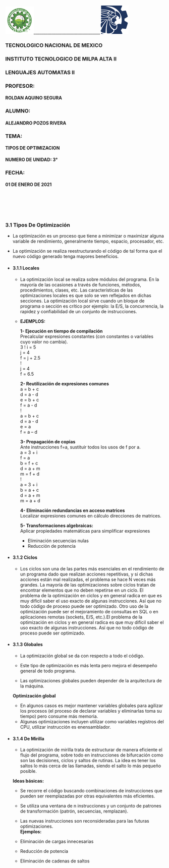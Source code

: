 <img src="img/itma.png" width="90">_________________________________<img src="img/tec.png" width="90">

### TECNOLOGICO NACIONAL DE MEXICO
### INSTITUTO TECNOLOGICO DE MILPA ALTA II
### LENGUAJES AUTOMATAS II
### PROFESOR:
#### ROLDAN AQUINO SEGURA 
### ALUMNO:
#### ALEJANDRO POZOS RIVERA
### TEMA:
#### TIPOS DE OPTIMIZACION
#### NUMERO DE UNIDAD: 3°
### FECHA: 
#### 01 DE ENERO DE 2021


<br>
<br>
<br>
<br>

### 3.1 Tipos De Optimización
-  La optimización es un proceso que tiene a minimizar o maximizar alguna variable de rendimiento, generalmente tiempo, espacio, procesador, etc.
- La optimización se realiza reestructurando el código de tal forma que el nuevo código generado tenga mayores beneficios.

- #### 3.1.1 Locales
    - La optimización local se realiza sobre módulos del programa. En la mayoría de las ocasiones a través de funciones, métodos, procedimientos, clases, etc.
    Las características de las optimizaciones locales es que solo se ven reflejados en dichas secciones. La optimización local sirve cuando un bloque de programa o sección es crítico por ejemplo: la E/S, la concurrencia, la rapidez y confiabilidad de un conjunto de instrucciones.

    - **EJEMPLOS:**

        **1-  Ejecución en tiempo de compilación**<br>
        Precalcular  expresiones constantes (con constantes o variables cuyo valor no cambia).<br>
        3 ! i = 5<br>
        j = 4<br>
        f = j + 2.5<br>
        !<br>
        j = 4<br>
        f = 6.5<br>

        **2- Reutilización de expresiones comunes**<br>
        a = b + c<br>
        d = a - d<br>
        e = b + c<br>
        f = a - d<br>
        !<br>
        a = b + c<br>
        d = a - d<br>
        e = a<br>
        f = a – d<br>

        **3-  Propagación de copias**<br>
        Ante instrucciones f=a, sustituir todos los usos de f por a.<br>
        a = 3 + i<br>
        f = a<br>
        b = f + c<br>
        d = a + m<br>
        m = f + d<br>
        !<br>
        a = 3 + i<br>
        b = a + c<br>
        d = a + m<br>
        m = a + d<br>

        **4-  Eliminación redundancias en acceso matrices**<br>
        Localizar expresiones comunes en cálculo direcciones de matrices.

        **5- Transformaciones algebraicas:**<br>
        Aplicar propiedades matemáticas para simplificar expresiones

        -   Eliminación secuencias nulas
        -   Reducción de potencia

- #### 3.1.2 Ciclos
    - Los ciclos son una de las partes más esenciales en el rendimiento de un programa dado que realizan acciones repetitivas, y si dichas acciones están mal realizadas, el problema se hace N veces más grandes. La mayoría de las optimizaciones sobre ciclos tratan de encontrar elementos que no deben repetirse en un ciclo. 
    El problema de la optimización en ciclos y en general radica en que es muy difícil saber el uso exacto de algunas instrucciones. Así que no todo código de proceso puede ser optimizado. Otro uso de la optimización puede ser el mejoramiento de consultas en SQL o en aplicaciones remotas (sockets, E/S, etc.).El problema de la optimización en ciclos y en general radica es que muy difícil saber el uso exacto de algunas instrucciones. Así que no todo código de proceso puede ser optimizado.

- #### 3.1.3 Globales
    - La optimización global se da con respecto a todo el código.
    - Este tipo de optimización es más lenta pero mejora el desempeño general de todo programa.

    - Las optimizaciones globales pueden depender de la arquitectura de la máquina.

    **Optimización global**

    - En algunos casos es mejor mantener variables globales para agilizar los procesos (el proceso de declarar variables y eliminarlas toma su tiempo) pero consume más memoria.
    - Algunas optimizaciones incluyen utilizar como variables registros del CPU, utilizar         instrucción  es  enensamblador.

- #### 3.1.4 De Mirilla
    - La optimización de mirilla trata de estructurar de manera eficiente el flujo del programa, sobre todo en instrucciones de bifurcación como son las decisiones, ciclos y saltos de rutinas. La idea es tener los saltos lo más cerca de las llamadas, siendo el salto lo más pequeño posible.

    **Ideas básicas:**


    - Se recorre el código buscando combinaciones de instrucciones que pueden ser reemplazadas por otras equivalentes más eficientes.
    - Se utiliza una ventana de n instrucciones y un conjunto de patrones de transformación (patrón, secuencias, remplazan).
    - Las nuevas instrucciones son reconsideradas para las futuras optimizaciones.<br>
    **Ejemplos:**

    - Eliminación de cargas innecesarias
    - Reducción de potencia
    - Eliminación de cadenas de saltos